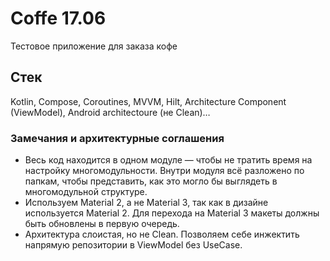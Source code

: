 # Coffe 17.06

Тестовое приложение для заказа кофе

## Стек

Kotlin, Compose, Coroutines, MVVM, Hilt, Architecture Component (ViewModel), Android architectoure (не Clean)…



### Замечания и архитектурные соглашения

* Весь код находится в одном модуле — чтобы не тратить время на настройку многомодульности.
Внутри модуля всё разложено по папкам, чтобы представить, как это могло бы выглядеть в многомодульной структуре.
* Используем Material 2, а не Material 3, так как в дизайне используется Material 2. Для перехода на Material 3 макеты должны быть обновлены в первую очередь.
* Архитектура слоистая, но не Clean. Позволяем себе инжектить напрямую репозитории в ViewModel без UseCase.
